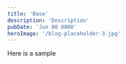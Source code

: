 ```yaml
---
title: 'Base'
description: 'Description'
pubDate: 'Jun 00 0000'
heroImage: '/blog-placeholder-3.jpg'
---
```

Here is a sample